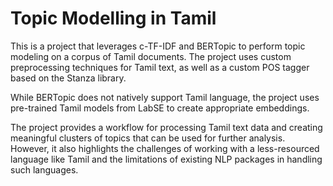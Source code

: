 # Topic Modelling in Tamil

This is a project that leverages c-TF-IDF and BERTopic to perform topic modeling on a corpus of Tamil documents. The project uses custom preprocessing techniques for Tamil text, as well as a custom POS tagger based on the Stanza library.

While BERTopic does not natively support Tamil language, the project uses pre-trained Tamil models from LabSE to create appropriate embeddings.

The project provides a workflow for processing Tamil text data and creating meaningful clusters of topics that can be used for further analysis. However, it also highlights the challenges of working with a less-resourced language like Tamil and the limitations of existing NLP packages in handling such languages.
